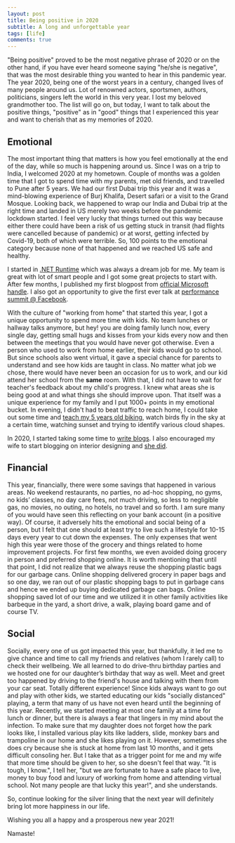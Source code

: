```yaml
---
layout: post
title: Being positive in 2020
subtitle: A long and unforgettable year
tags: [life]
comments: true
---
```


"Being positive" proved to be the most negative phrase of 2020 or on the other hand, if you have ever heard someone saying "he/she is negative", that was the most desirable thing you wanted to hear in this pandemic year. The year 2020, being one of the worst years in a century, changed lives of many people around us. Lot of renowned actors, sportsmen, authors, politicians, singers left the world in this very year. I lost my beloved grandmother too. The list will go on, but today, I want to talk about the positive things, "positive" as in "good" things that I experienced this year and want to cherish that as my memories of 2020.

## Emotional

The most important thing that matters is how you feel emotionally at the end of the day, while so much is happening around us. Since I was on a trip to India, I welcomed 2020 at my hometown. Couple of months was a golden time that I got to spend time with my parents, met old friends, and travelled to Pune after 5 years. We had our first Dubai trip this year and it was a mind-blowing experience of Burj Khalifa, Desert safari or a visit to the Grand Mosque. Looking back, we happened to wrap our India and Dubai trip at the right time and landed in US merely two weeks before the pandemic lockdown started. I feel very lucky that things turned out this way because either there could have been a risk of us getting stuck in transit (had flights were cancelled because of pandemic) or at worst, getting infected by Covid-19, both of which were terrible. So, 100 points to the emotional category because none of that happened and we reached US safe and healthy.

I started in [.NET Runtime](../2020-06-28-Joining-Dotnet-Runtime-JIT) which was always a dream job for me. My team is great with lot of smart people and I got some great projects to start with. After few months, I published my first blogpost from [official Microsoft handle](https://devblogs.microsoft.com/dotnet/arm64-performance-in-net-5/). I also got an opportunity to give the first ever talk at [performance summit @ Facebook]( https://www.youtube.com/watch?v=4SA8r6zMyZw&ab_channel=PerformanceSummit).

With the culture of "working from home" that started this year, I got a unique opportunity to spend more time with kids. No team lunches or hallway talks anymore, but hey! you are doing family lunch now, every single day, getting small hugs and kisses from your kids every now and then between the meetings that you would have never got otherwise. Even a person who used to work from home earlier, their kids would go to school. But since schools also went virtual, it gave a special chance for parents to understand and see how kids are taught in class. No matter what job we chose, there would have never been an occasion for us to work, and our kid attend her school from the **same** room. With that, I did not have to wait for teacher's feedback about my child's progress. I knew what areas she is being good at and what things she should improve upon. That itself was a unique experience for my family and I put 1000+ points in my emotional bucket. In evening, I didn't had to beat traffic to reach home, I could take out some time and [teach my 5 years old biking](./2020-07-18-Teaching-biking-lessons/), watch birds fly in the sky at a certain time, watching sunset and trying to identify various cloud shapes.

In 2020, I started taking some time to [write blogs](https://kunalspathak.github.io/2020-06-20-Thoughts-Jot/). I also encouraged my wife to start blogging on interior designing and [she did](https://priyankakpathak.github.io/).

## Financial

This year, financially, there were some savings that happened in various areas. No weekend restaurants, no parties, no ad-hoc shopping, no gyms, no kids’ classes, no day care fees, not much driving, so less to negligible gas, no movies, no outing, no hotels, no travel and so forth. I am sure many of you would have seen this reflecting on your bank account (in a positive way). Of course, it adversely hits the emotional and social being of a person, but I felt that one should at least try to live such a lifestyle for 10-15 days every year to cut down the expenses. The only expenses that went high this year were those of the grocery and things related to home improvement projects. For first few months, we even avoided doing grocery in person and preferred shopping online. It is worth mentioning that until that point, I did not realize that we always reuse the shopping plastic bags for our garbage cans. Online shopping delivered grocery in paper bags and so one day, we ran out of our plastic shopping bags to put in garbage cans and hence we ended up buying dedicated garbage can bags. Online shopping saved lot of our time and we utilized it in other family activities like barbeque in the yard, a short drive, a walk, playing board game and of course TV.


## Social

Socially, every one of us got impacted this year, but thankfully, it led me to give chance and time to call my friends and relatives (whom I rarely call) to check their wellbeing. We all learned to do drive-thru birthday parties and we hosted one for our daughter’s birthday that way as well. Meet and greet too happened by driving to the friend's house and talking with them from your car seat. Totally different experience! Since kids always want to go out and play with other kids, we started educating our kids "socially distanced" playing, a term that many of us have not even heard until the beginning of this year. Recently, we started meeting at most one family at a time for lunch or dinner, but there is always a fear that lingers in my mind about the infection. To make sure that my daughter does not forget how the park looks like, I installed various play kits like ladders, slide, monkey bars and trampoline in our home and she likes playing on it. However, sometimes she does cry because she is stuck at home from last 10 months, and it gets difficult consoling her. But I take that as a trigger point for me and my wife that more time should be given to her, so she doesn't feel that way. "It is tough, I know.", I tell her, "but we are fortunate to have a safe place to live, money to buy food and luxury of working from home and attending virtual school. Not many people are that lucky this year!", and she understands.

So, continue looking for the silver lining that the next year will definitely bring lot more happiness in our life.

Wishing you all a happy and a prosperous new year 2021!

Namaste!
